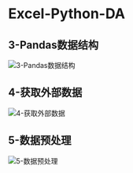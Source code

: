 # Excel-Python-DA

## 3-Pandas数据结构
![3-Pandas数据结构](https://i.loli.net/2020/12/15/yoBek1ngjTdJX9R.png)

## 4-获取外部数据
![4-获取外部数据](https://i.loli.net/2020/12/15/hUYE7VT3dyOtprc.png)

## 5-数据预处理
![5-数据预处理](https://i.loli.net/2020/12/15/xGMcnarpkbOLygX.png)
